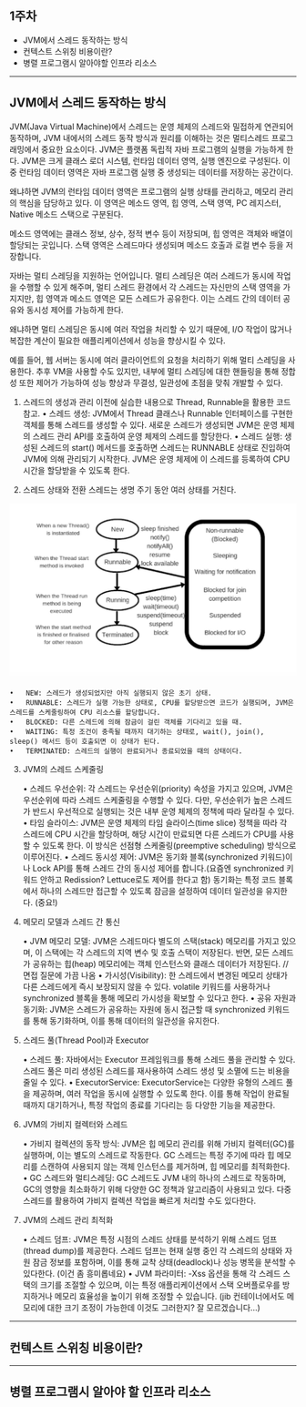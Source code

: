 ## 1주차

- JVM에서 스레드 동작하는 방식
- 컨텍스트 스위칭 비용이란?
- 병렬 프로그램시 알아야할 인프라 리소스

---

## JVM에서 스레드 동작하는 방식

JVM(Java Virtual Machine)에서 스레드는 운영 체제의 스레드와 밀접하게 연관되어 동작하며, JVM 내에서의 스레드 동작 방식과 원리를 이해하는 것은 멀티스레드 프로그래밍에서 중요한 요소이다.
JVM은 플랫폼 독립적 자바 프로그램의 실행을 가능하게 한다.
JVM은 크게 클래스 로더 시스템, 런타임 데이터 영역, 실행 엔진으로 구성된다. 이 중 런타임 데이터 영역은 자바 프로그램 실행 중 생성되는 데이터를 저장하는 공간이다.

왜냐하면 JVM의 런타임 데이터 영역은 프로그램의 실행 상태를 관리하고, 메모리 관리의 핵심을 담당하고 있다. 이 영역은 메소드 영역, 힙 영역, 스택 영역, PC 레지스터, Native 메소드 스택으로 구분된다.

메소드 영역에는 클래스 정보, 상수, 정적 변수 등이 저장되며, 힙 영역은 객체와 배열이 할당되는 곳입니다. 스택 영역은 스레드마다 생성되며 메소드 호출과 로컬 변수 등을 저장합니다.

자바는 멀티 스레딩을 지원하는 언어입니다. 멀티 스레딩은 여러 스레드가 동시에 작업을 수행할 수 있게 해주며, 멀티 스레드 환경에서 각 스레드는 자신만의 스택 영역을 가지지만, 힙 영역과 메소드 영역은 모든 스레드가 공유한다. 이는 스레드 간의 데이터 공유와 동시성 제어를 가능하게 한다.

왜냐하면 멀티 스레딩은 동시에 여러 작업을 처리할 수 있기 때문에, I/O 작업이 많거나 복잡한 계산이 필요한 애플리케이션에서 성능을 향상시킬 수 있다.

예를 들어, 웹 서버는 동시에 여러 클라이언트의 요청을 처리하기 위해 멀티 스레딩을 사용한다. 추후 VM을 사용할 수도 있지만, 내부에 멀티 스레딩에 대한 핸들링을 통해 정합성 또한 제어가 가능하여 성능 향상과 무결성, 일관성에 초점을 맞춰 개발할 수 있다.

1. 스레드의 생성과 관리
   이전에 실습한 내용으로 Thread, Runnable을 활용한 코드 참고.
   • 스레드 생성: JVM에서 Thread 클래스나 Runnable 인터페이스를 구현한 객체를 통해 스레드를 생성할 수 있다. 새로운 스레드가 생성되면 JVM은 운영 체제의 스레드 관리 API를 호출하여 운영 체제의 스레드를 할당한다.
   • 스레드 실행: 생성된 스레드의 start() 메서드를 호출하면 스레드는 RUNNABLE 상태로 진입하여 JVM에 의해 관리되기 시작한다. JVM은 운영 체제에 이 스레드를 등록하여 CPU 시간을 할당받을 수 있도록 한다.

2. 스레드 상태와 전환
   스레드는 생명 주기 동안 여러 상태를 거친다.

![](./images/Thread-life-cycle.jpeg)

    •	NEW: 스레드가 생성되었지만 아직 실행되지 않은 초기 상태.
    •	RUNNABLE: 스레드가 실행 가능한 상태로, CPU를 할당받으면 코드가 실행되며, JVM은 스레드를 스케줄링하여 CPU 리소스를 할당합니다.
    •	BLOCKED: 다른 스레드에 의해 잠금이 걸린 객체를 기다리고 있을 때.
    •	WAITING: 특정 조건이 충족될 때까지 대기하는 상태로, wait(), join(), sleep() 메서드 등이 호출되면 이 상태가 된다.
    •	TERMINATED: 스레드의 실행이 완료되거나 종료되었을 때의 상태이다.

3. JVM의 스레드 스케줄링

   • 스레드 우선순위: 각 스레드는 우선순위(priority) 속성을 가지고 있으며, JVM은 우선순위에 따라 스레드 스케줄링을 수행할 수 있다. 다만, 우선순위가 높은 스레드가 반드시 우선적으로 실행되는 것은 내부 운영 체제의 정책에 따라 달라질 수 있다.
   • 타임 슬라이스: JVM은 운영 체제의 타임 슬라이스(time slice) 정책을 따라 각 스레드에 CPU 시간을 할당하며, 해당 시간이 만료되면 다른 스레드가 CPU를 사용할 수 있도록 한다. 이 방식은 선점형 스케줄링(preemptive scheduling) 방식으로 이루어진다.
   • 스레드 동시성 제어: JVM은 동기화 블록(synchronized 키워드)이나 Lock API를 통해 스레드 간의 동시성 제어를 합니다.(요즘엔 synchronized 키워드 안하고 Redission? Lettuce로도 제어를 한다고 함) 동기화는 특정 코드 블록에서 하나의 스레드만 접근할 수 있도록 잠금을 설정하여 데이터 일관성을 유지한다. (중요!)

4. 메모리 모델과 스레드 간 통신

   • JVM 메모리 모델: JVM은 스레드마다 별도의 스택(stack) 메모리를 가지고 있으며, 이 스택에는 각 스레드의 지역 변수 및 호출 스택이 저장된다. 반면, 모든 스레드가 공유하는 힙(heap) 메모리에는 객체 인스턴스와 클래스 데이터가 저장된다. // 면접 질문에 가끔 나옴
   • 가시성(Visibility): 한 스레드에서 변경된 메모리 상태가 다른 스레드에게 즉시 보장되지 않을 수 있다. volatile 키워드를 사용하거나 synchronized 블록을 통해 메모리 가시성을 확보할 수 있다고 한다.
   • 공유 자원과 동기화: JVM은 스레드가 공유하는 자원에 동시 접근할 때 synchronized 키워드를 통해 동기화하며, 이를 통해 데이터의 일관성을 유지한다.

5. 스레드 풀(Thread Pool)과 Executor

   • 스레드 풀: 자바에서는 Executor 프레임워크를 통해 스레드 풀을 관리할 수 있다. 스레드 풀은 미리 생성된 스레드를 재사용하여 스레드 생성 및 소멸에 드는 비용을 줄일 수 있다.
   • ExecutorService: ExecutorService는 다양한 유형의 스레드 풀을 제공하며, 여러 작업을 동시에 실행할 수 있도록 한다. 이를 통해 작업이 완료될 때까지 대기하거나, 특정 작업의 종료를 기다리는 등 다양한 기능을 제공한다.

6. JVM의 가비지 컬렉터와 스레드

   • 가비지 컬렉션의 동작 방식: JVM은 힙 메모리 관리를 위해 가비지 컬렉터(GC)를 실행하며, 이는 별도의 스레드로 작동한다. GC 스레드는 특정 주기에 따라 힙 메모리를 스캔하여 사용되지 않는 객체 인스턴스를 제거하며, 힙 메모리를 최적화한다.
   • GC 스레드와 멀티스레딩: GC 스레드도 JVM 내의 하나의 스레드로 작동하며, GC의 영향을 최소화하기 위해 다양한 GC 정책과 알고리즘이 사용되고 있다. 다중 스레드를 활용하여 가비지 컬렉션 작업을 빠르게 처리할 수도 있다한다.

7. JVM의 스레드 관리 최적화

   • 스레드 덤프: JVM은 특정 시점의 스레드 상태를 분석하기 위해 스레드 덤프(thread dump)를 제공한다. 스레드 덤프는 현재 실행 중인 각 스레드의 상태와 자원 잠금 정보를 포함하며, 이를 통해 교착 상태(deadlock)나 성능 병목을 분석할 수 있다한다. (이건 좀 흥미롭네요)
   • JVM 파라미터: -Xss 옵션을 통해 각 스레드 스택의 크기를 조절할 수 있으며, 이는 특정 애플리케이션에서 스택 오버플로우를 방지하거나 메모리 효율성을 높이기 위해 조정할 수 있습니다. (jib 컨테이너에서도 메모리에 대한 크기 조정이 가능한데 이것도 그러한지? 잘 모르겠습니다...)

---

## 컨텍스트 스위칭 비용이란?

---

## 병렬 프로그램시 알아야 할 인프라 리소스
